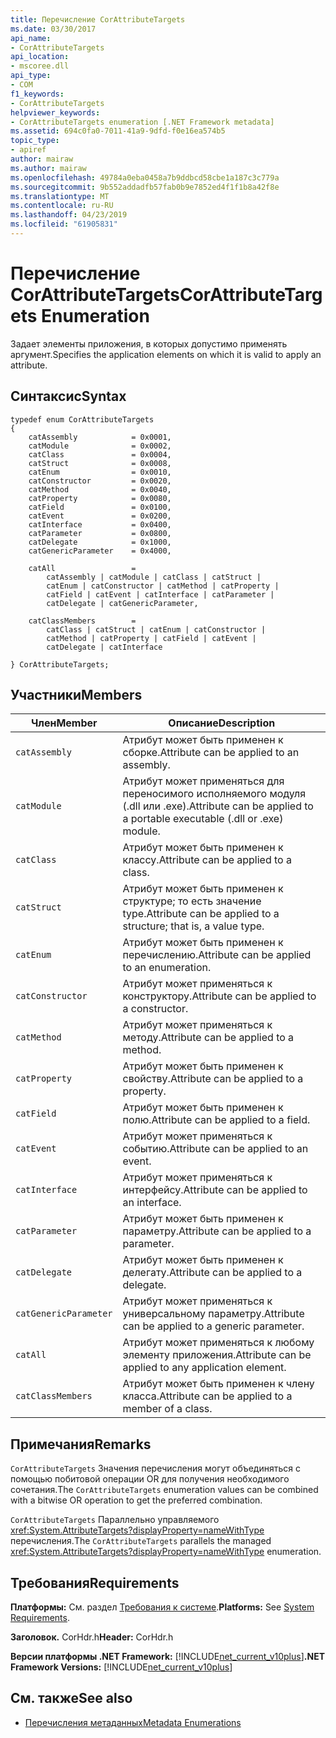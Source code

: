 ```yaml
---
title: Перечисление CorAttributeTargets
ms.date: 03/30/2017
api_name:
- CorAttributeTargets
api_location:
- mscoree.dll
api_type:
- COM
f1_keywords:
- CorAttributeTargets
helpviewer_keywords:
- CorAttributeTargets enumeration [.NET Framework metadata]
ms.assetid: 694c0fa0-7011-41a9-9dfd-f0e16ea574b5
topic_type:
- apiref
author: mairaw
ms.author: mairaw
ms.openlocfilehash: 49784a0eba0458a7b9ddbcd58cbe1a187c3c779a
ms.sourcegitcommit: 9b552addadfb57fab0b9e7852ed4f1f1b8a42f8e
ms.translationtype: MT
ms.contentlocale: ru-RU
ms.lasthandoff: 04/23/2019
ms.locfileid: "61905831"
---
```

# <a name="corattributetargets-enumeration"></a><span data-ttu-id="6a70b-102">Перечисление CorAttributeTargets</span><span class="sxs-lookup"><span data-stu-id="6a70b-102">CorAttributeTargets Enumeration</span></span>
<span data-ttu-id="6a70b-103">Задает элементы приложения, в которых допустимо применять аргумент.</span><span class="sxs-lookup"><span data-stu-id="6a70b-103">Specifies the application elements on which it is valid to apply an attribute.</span></span>  
  
## <a name="syntax"></a><span data-ttu-id="6a70b-104">Синтаксис</span><span class="sxs-lookup"><span data-stu-id="6a70b-104">Syntax</span></span>  
  
```  
typedef enum CorAttributeTargets  
{  
    catAssembly            = 0x0001,  
    catModule              = 0x0002,  
    catClass               = 0x0004,  
    catStruct              = 0x0008,  
    catEnum                = 0x0010,  
    catConstructor         = 0x0020,  
    catMethod              = 0x0040,  
    catProperty            = 0x0080,  
    catField               = 0x0100,  
    catEvent               = 0x0200,  
    catInterface           = 0x0400,  
    catParameter           = 0x0800,  
    catDelegate            = 0x1000,  
    catGenericParameter    = 0x4000,  
  
    catAll                 =   
        catAssembly | catModule | catClass | catStruct |   
        catEnum | catConstructor | catMethod | catProperty |   
        catField | catEvent | catInterface | catParameter |   
        catDelegate | catGenericParameter,  
  
    catClassMembers        =   
        catClass | catStruct | catEnum | catConstructor |   
        catMethod | catProperty | catField | catEvent |   
        catDelegate | catInterface  
  
} CorAttributeTargets;  
```  
  
## <a name="members"></a><span data-ttu-id="6a70b-105">Участники</span><span class="sxs-lookup"><span data-stu-id="6a70b-105">Members</span></span>  
  
|<span data-ttu-id="6a70b-106">Член</span><span class="sxs-lookup"><span data-stu-id="6a70b-106">Member</span></span>|<span data-ttu-id="6a70b-107">Описание</span><span class="sxs-lookup"><span data-stu-id="6a70b-107">Description</span></span>|  
|------------|-----------------|  
|`catAssembly`|<span data-ttu-id="6a70b-108">Атрибут может быть применен к сборке.</span><span class="sxs-lookup"><span data-stu-id="6a70b-108">Attribute can be applied to an assembly.</span></span>|  
|`catModule`|<span data-ttu-id="6a70b-109">Атрибут может применяться для переносимого исполняемого модуля (.dll или .exe).</span><span class="sxs-lookup"><span data-stu-id="6a70b-109">Attribute can be applied to a portable executable (.dll or .exe) module.</span></span>|  
|`catClass`|<span data-ttu-id="6a70b-110">Атрибут может быть применен к классу.</span><span class="sxs-lookup"><span data-stu-id="6a70b-110">Attribute can be applied to a class.</span></span>|  
|`catStruct`|<span data-ttu-id="6a70b-111">Атрибут может быть применен к структуре; то есть значение type.</span><span class="sxs-lookup"><span data-stu-id="6a70b-111">Attribute can be applied to a structure; that is, a value type.</span></span>|  
|`catEnum`|<span data-ttu-id="6a70b-112">Атрибут может быть применен к перечислению.</span><span class="sxs-lookup"><span data-stu-id="6a70b-112">Attribute can be applied to an enumeration.</span></span>|  
|`catConstructor`|<span data-ttu-id="6a70b-113">Атрибут может применяться к конструктору.</span><span class="sxs-lookup"><span data-stu-id="6a70b-113">Attribute can be applied to a constructor.</span></span>|  
|`catMethod`|<span data-ttu-id="6a70b-114">Атрибут может применяться к методу.</span><span class="sxs-lookup"><span data-stu-id="6a70b-114">Attribute can be applied to a method.</span></span>|  
|`catProperty`|<span data-ttu-id="6a70b-115">Атрибут может быть применен к свойству.</span><span class="sxs-lookup"><span data-stu-id="6a70b-115">Attribute can be applied to a property.</span></span>|  
|`catField`|<span data-ttu-id="6a70b-116">Атрибут может быть применен к полю.</span><span class="sxs-lookup"><span data-stu-id="6a70b-116">Attribute can be applied to a field.</span></span>|  
|`catEvent`|<span data-ttu-id="6a70b-117">Атрибут может применяться к событию.</span><span class="sxs-lookup"><span data-stu-id="6a70b-117">Attribute can be applied to an event.</span></span>|  
|`catInterface`|<span data-ttu-id="6a70b-118">Атрибут может применяться к интерфейсу.</span><span class="sxs-lookup"><span data-stu-id="6a70b-118">Attribute can be applied to an interface.</span></span>|  
|`catParameter`|<span data-ttu-id="6a70b-119">Атрибут может быть применен к параметру.</span><span class="sxs-lookup"><span data-stu-id="6a70b-119">Attribute can be applied to a parameter.</span></span>|  
|`catDelegate`|<span data-ttu-id="6a70b-120">Атрибут может быть применен к делегату.</span><span class="sxs-lookup"><span data-stu-id="6a70b-120">Attribute can be applied to a delegate.</span></span>|  
|`catGenericParameter`|<span data-ttu-id="6a70b-121">Атрибут может применяться к универсальному параметру.</span><span class="sxs-lookup"><span data-stu-id="6a70b-121">Attribute can be applied to a generic parameter.</span></span>|  
|`catAll`|<span data-ttu-id="6a70b-122">Атрибут может применяться к любому элементу приложения.</span><span class="sxs-lookup"><span data-stu-id="6a70b-122">Attribute can be applied to any application element.</span></span>|  
|`catClassMembers`|<span data-ttu-id="6a70b-123">Атрибут может быть применен к члену класса.</span><span class="sxs-lookup"><span data-stu-id="6a70b-123">Attribute can be applied to a member of a class.</span></span>|  
  
## <a name="remarks"></a><span data-ttu-id="6a70b-124">Примечания</span><span class="sxs-lookup"><span data-stu-id="6a70b-124">Remarks</span></span>  
 <span data-ttu-id="6a70b-125">`CorAttributeTargets` Значения перечисления могут объединяться с помощью побитовой операции OR для получения необходимого сочетания.</span><span class="sxs-lookup"><span data-stu-id="6a70b-125">The `CorAttributeTargets` enumeration values can be combined with a bitwise OR operation to get the preferred combination.</span></span>  
  
 <span data-ttu-id="6a70b-126">`CorAttributeTargets` Параллельно управляемого <xref:System.AttributeTargets?displayProperty=nameWithType> перечисления.</span><span class="sxs-lookup"><span data-stu-id="6a70b-126">The `CorAttributeTargets` parallels the managed <xref:System.AttributeTargets?displayProperty=nameWithType> enumeration.</span></span>  
  
## <a name="requirements"></a><span data-ttu-id="6a70b-127">Требования</span><span class="sxs-lookup"><span data-stu-id="6a70b-127">Requirements</span></span>  
 <span data-ttu-id="6a70b-128">**Платформы:** См. раздел [Требования к системе](../../../../docs/framework/get-started/system-requirements.md).</span><span class="sxs-lookup"><span data-stu-id="6a70b-128">**Platforms:** See [System Requirements](../../../../docs/framework/get-started/system-requirements.md).</span></span>  
  
 <span data-ttu-id="6a70b-129">**Заголовок.** CorHdr.h</span><span class="sxs-lookup"><span data-stu-id="6a70b-129">**Header:** CorHdr.h</span></span>  
  
 <span data-ttu-id="6a70b-130">**Версии платформы .NET Framework:** [!INCLUDE[net_current_v10plus](../../../../includes/net-current-v10plus-md.md)]</span><span class="sxs-lookup"><span data-stu-id="6a70b-130">**.NET Framework Versions:** [!INCLUDE[net_current_v10plus](../../../../includes/net-current-v10plus-md.md)]</span></span>  
  
## <a name="see-also"></a><span data-ttu-id="6a70b-131">См. также</span><span class="sxs-lookup"><span data-stu-id="6a70b-131">See also</span></span>

- [<span data-ttu-id="6a70b-132">Перечисления метаданных</span><span class="sxs-lookup"><span data-stu-id="6a70b-132">Metadata Enumerations</span></span>](../../../../docs/framework/unmanaged-api/metadata/metadata-enumerations.md)
